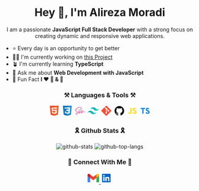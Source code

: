<h1 align="center">Hey 👋, I'm Alireza Moradi</h1>

<p align="center">
  I am a passionate 
  <b>JavaScript Full Stack Developer</b>
  with a strong focus on <br />creating dynamic and 
  responsive web applications.
</p>

<div>
  <ul>
    <li>⭐ Every day is an opportunity to get better</li>
    <li>👨‍💻 I'm currently working on <a href="">this Project</a></li>
    <li>🪴 I'm currently learning <b>TypeScript</b></li>
    <li>💬 Ask me about <b>Web Development with JavaScript</b></li>
    <li>💫 Fun Fact <b>I ❤️ 💪 & 🎸</b></li>
  </ul>
</div>

<div align="center">
  <h3>⚒️ Languages & Tools ⚒️</h3>
  <img 
    src="./pictures/html5.svg" 
    alt="Html5 logo"
    title="Html5"
    width="30"
  />
  <img 
    src="./pictures/css3.svg" 
    alt="Css3 logo"
    title="Css3"
    width="30"
  />
  <img 
    src="./pictures/sass.svg" 
    alt="Sass logo" 
    title="Sass"
    width="30"
  />
  <img 
    src="./pictures/tailwindcss.svg" 
    alt="Tailwindcss logo" 
    title="TailwindCss"
    width="30"
  />
  <img 
    src="./pictures/git.svg" 
    alt="Git logo" 
    title="Git"
    width="30"
  />
  <img 
    src="./pictures/github.svg" 
    alt="Github logo" 
    title="Github"
    width="30"
  />
  <img 
    src="./pictures/javascript.svg" 
    alt="JavaScript logo" 
    title="JavaScript"
    width="30"
  />
  <img 
    src="./pictures/typescript.svg" 
    alt="TypeScript logo" 
    title="TypeScript"
    width="30"
  />
</div>

<div align="center">
  <h3>🎗️ Github Stats 🎗️</h3>
  <img
    src="https://github-readme-stats.vercel.app/api?username=Alireza-Moradi7&show_icons=true&hide_border=true&icon_color=42b883&rank_icon=github"
    alt="github-stats"
  />
  <img
    src="https://github-readme-stats.vercel.app/api/top-langs/?username=Alireza-Moradi7&hide_border=true&layout=compact&langs_count=10"
    alt="github-top-langs"
  />
</div>

<div align="center">
  <h3>🤝 Connect With Me 🤝</h3>
  <a href="mailto:me.alirezamoradi@gmail.com" target="_blank">
    <img 
      src="./pictures/gmail.svg"
      alt="Gmail logo" 
      width="30"
    />
  </a>
  <a href="https://www.linkedin.com/in/alireza-moradi-72a337266/" target="_blank">
    <img 
      src="./pictures/linkedIn.svg"
      alt="LinkedIn logo" 
      width="30"
    />
  </a>
</div>